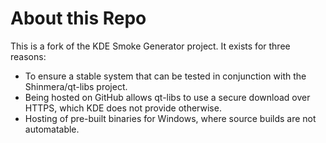# About this Repo
This is a fork of the KDE Smoke Generator project. It exists for three reasons:

* To ensure a  stable system that can be tested in conjunction with the Shinmera/qt-libs project. 
* Being hosted on GitHub allows qt-libs to use a secure download over HTTPS, which KDE does not provide otherwise.
* Hosting of pre-built binaries for Windows, where source builds are not automatable.
